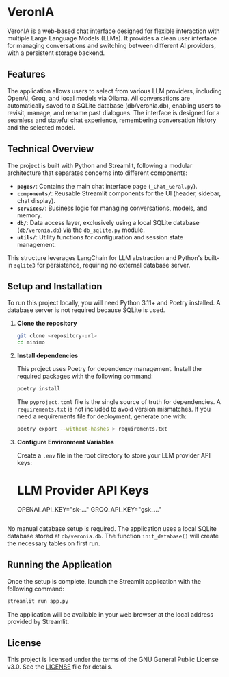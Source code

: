 # VeronIA

VeronIA is a web-based chat interface designed for flexible interaction with multiple Large Language Models (LLMs). It provides a clean user interface for managing conversations and switching between different AI providers, with a persistent storage backend.

## Features

The application allows users to select from various LLM providers, including OpenAI, Groq, and local models via Ollama. All conversations are automatically saved to a SQLite database (db/veronia.db), enabling users to revisit, manage, and rename past dialogues. The interface is designed for a seamless and stateful chat experience, remembering conversation history and the selected model.

## Technical Overview

The project is built with Python and Streamlit, following a modular architecture that separates concerns into different components:

- **`pages/`**: Contains the main chat interface page (`_Chat_Geral.py`).
- **`components/`**: Reusable Streamlit components for the UI (header, sidebar, chat display).
- **`services/`**: Business logic for managing conversations, models, and memory.
- **`db/`**: Data access layer, exclusively using a local SQLite database (`db/veronia.db`) via the `db_sqlite.py` module.
- **`utils/`**: Utility functions for configuration and session state management.

This structure leverages LangChain for LLM abstraction and Python's built-in `sqlite3` for persistence, requiring no external database server.

## Setup and Installation

To run this project locally, you will need Python 3.11+ and Poetry installed. A database server is not required because SQLite is used.

1.  **Clone the repository**

    ```bash
    git clone <repository-url>
    cd minimo
    ```

2.  **Install dependencies**

    This project uses Poetry for dependency management. Install the required packages with the following command:

    ```bash
    poetry install
    ```

    The `pyproject.toml` file is the single source of truth for dependencies. A
    `requirements.txt` is not included to avoid version mismatches. If you need
    a requirements file for deployment, generate one with:

    ```bash
    poetry export --without-hashes > requirements.txt
    ```

3.  **Configure Environment Variables**

    Create a `.env` file in the root directory to store your LLM provider API keys:


    # LLM Provider API Keys
    OPENAI_API_KEY="sk-..."
    GROQ_API_KEY="gsk_..."
    ```

No manual database setup is required. The application uses a local SQLite database stored at `db/veronia.db`. The function `init_database()` will create the necessary tables on first run.


## Running the Application

Once the setup is complete, launch the Streamlit application with the following command:

```bash
streamlit run app.py
```

The application will be available in your web browser at the local address provided by Streamlit.

## License

This project is licensed under the terms of the GNU General Public License v3.0.
See the [LICENSE](LICENSE) file for details.
